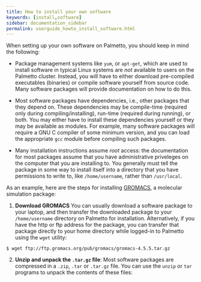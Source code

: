 ```yaml
---
title: How to install your own software
keywords: [install,software]
sidebar: documentation_sidebar
permalink: userguide_howto_install_software.html
---
```


When setting up your own software on Palmetto,
you should keep in mind the following:

* Package management systems like `yum`, or `apt-get`,
which are used to install software in typical
Linux systems are *not* available to
users on the Palmetto cluster. Instead, you will have
to either download pre-compiled executables (binaries)
or compile software yourself from source code.
Many software packages will provide documentation on how to
do this.

* Most software packages have dependencies, i.e.,
other packages that they depend on. These dependencies
may be compile-time (required only during compiling/installing),
run-time (required during running), or both.
You may either have to install these dependencies yourself
or they may be available as modules. For example,
many software packages will require a GNU C compiler
of some minimum version, and you can load the appropriate
`gcc` module before compiling such packages.

* Many installation instructions assume *root* access:
the documentation for most packages assume that you have
administrative priveleges on the computer that you
are installing to. You generally must tell the
package in some way to install itself into a directory
that you have permissions to write to,
like `/home/username`, rather than `/usr/local`.

As an example, here are the steps for
installing [GROMACS](http://www.gromacs.org/),
a molecular simulation package:

1.  **Download GROMACS** You can usually download a software package to your laptop,
and then transfer the downloaded package to your `/home/username` directory on 
Palmetto for installation. Alternatively, if you have the http or ftp address for the package, you can transfer 
that package directly to your home directory while logged-in to Palmetto using the `wget` utility:

~~~
$ wget ftp://ftp.gromacs.org/pub/gromacs/gromacs-4.5.5.tar.gz
~~~

2.  **Unzip and unpack the `.tar.gz` file**:
Most software packages are compressed in a `.zip`, `.tar` or `.tar.gz` file.
You can use the `unzip` or `tar` programs to unpack the contents of these files:

~~~
